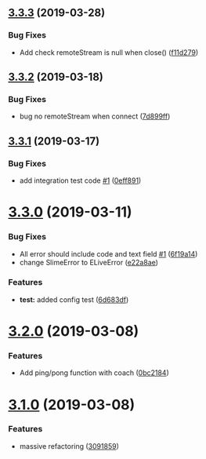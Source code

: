 ## [3.3.3](https://github.com/elasticlive/web-sdk/compare/v3.3.2...v3.3.3) (2019-03-28)


### Bug Fixes

* Add check remoteStream is null when close() ([f11d279](https://github.com/elasticlive/web-sdk/commit/f11d279))

## [3.3.2](https://github.com/elasticlive/web-sdk/compare/v3.3.1...v3.3.2) (2019-03-18)

### Bug Fixes

- bug no remoteStream when connect ([7d899ff](https://github.com/elasticlive/web-sdk/commit/7d899ff))

## [3.3.1](https://github.com/elasticlive/web-sdk/compare/v3.3.0...v3.3.1) (2019-03-17)

### Bug Fixes

- add integration test code [#1](https://github.com/elasticlive/web-sdk/issues/1) ([0eff891](https://github.com/elasticlive/web-sdk/commit/0eff891))

# [3.3.0](https://github.com/elasticlive/web-sdk/compare/v3.2.0...v3.3.0) (2019-03-11)

### Bug Fixes

- All error should include code and text field [#1](https://github.com/elasticlive/web-sdk/issues/1) ([6f19a14](https://github.com/elasticlive/web-sdk/commit/6f19a14))
- change SlimeError to ELiveError ([e22a8ae](https://github.com/elasticlive/web-sdk/commit/e22a8ae))

### Features

- **test:** added config test ([6d683df](https://github.com/elasticlive/web-sdk/commit/6d683df))

# [3.2.0](https://github.com/elasticlive/web-sdk/compare/v3.1.0...v3.2.0) (2019-03-08)

### Features

- Add ping/pong function with coach ([0bc2184](https://github.com/elasticlive/web-sdk/commit/0bc2184))

# [3.1.0](https://github.com/elasticlive/web-sdk/compare/v3.0.2...v3.1.0) (2019-03-08)

### Features

- massive refactoring ([3091859](https://github.com/elasticlive/web-sdk/commit/3091859))
